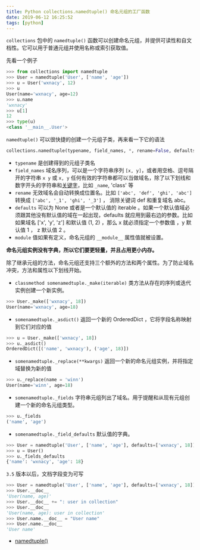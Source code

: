 ```yaml
---
title: Python collections.namedtuple() 命名元组的工厂函数
date: 2019-06-12 16:25:52
tags: [python]
---
```


`collections` 包中的 `namedtuple()` 函数可以创建命名元组，并提供可读性和自文档性。它可以用于普通元组并使用名称或索引获取值。

<!-- more -->
<!-- toc -->

先看一个例子

```python
>>> from collections import namedtuple
>>> User = namedtuple('User', ['name', 'age'])
>>> u = User('wxnacy', 12)
>>> u
User(name='wxnacy', age=12)
>>> u.name
'wxnacy'
>>> u[1]
12
>>> type(u)
<class '__main__.User'>
```

`namedtuple()` 可以很快捷的创建一个元组子类，再来看一下它的语法

```python
collections.namedtuple(typename, field_names, *, rename=False, defaults=None, module=None)
```

- `typename` 是创建得到的元组子类名
- `field_names` 域名序列，可以是一个字符串序列 `[x, y]`，或者用空格、逗号隔开的字符串 `x y` 或 `x, y`
    任何有效的字符串都可以当做域名，除了以下划线和数字开头的字符串和[关键字](https://docs.python.org/zh-cn/3/library/keyword.html#module-keyword)，比如 `_name`, 'class' 等
- `rename` 无效域名会自动转换成位置名。比如 `['abc', 'def', 'ghi', 'abc']` 转换成 `['abc', '_1', 'ghi', '_3']` ， 消除关键词 def 和重复域名 abc。
- `defaults` 可以为 None 或者是一个默认值的 iterable 。如果一个默认值域必须跟其他没有默认值的域在一起出现，defaults 就应用到最右边的参数。比如如果域名 ['x', 'y', 'z'] 和默认值 (1, 2) ，那么 x 就必须指定一个参数值 ，y 默认值 1 ， z 默认值 2 。
- `module` 值如果有定义，命名元组的 `__module__` 属性值就被设置。

**命名元组实例没有字典，所以它们要更轻量，并且占用更小内存。**

除了继承元组的方法，命名元组还支持三个额外的方法和两个属性。为了防止域名冲突，方法和属性以下划线开始。

- `classmethod somenamedtuple._make(iterable)` 类方法从存在的序列或迭代实例创建一个新实例。

```python
>>> User._make(['wxnacy', 18])
User(name='wxnacy', age=18)
```

- `somenamedtuple._asdict()` 返回一个新的 OrderedDict ，它将字段名称映射到它们对应的值

```python
>>> u = User._make(['wxnacy', 18])
>>> u._asdict()
OrderedDict([('name', 'wxnacy'), ('age', 18)])
```

- `somenamedtuple._replace(**kwargs)` 返回一个新的命名元组实例，并将指定域替换为新的值

```python
>>> u._replace(name = 'winn')
User(name='winn', age=18)
```

- `somenamedtuple._fields` 字符串元组列出了域名。用于提醒和从现有元组创建一个新的命名元组类型。

```python
>>> u._fields
('name', 'age')
```

- `somenamedtuple._field_defaults` 默认值的字典。

```python
>>> User = namedtuple('User', ['name', 'age'], defaults=['wxnacy', 18])
>>> u = User()
>>> u._fields_defaults
{'name': 'wxnacy', 'age': 18}
```

`3.5` 版本以后，文档字段变为可写

```python
>>> User = namedtuple('User', ['name', 'age'], defaults=['wxnacy', 18])
>>> User.__doc__
'User(name, age)'
>>> User.__doc__ += ": user in collection"
>>> User.__doc__
'User(name, age): user in collection'
>>> User.name.__doc__ = "User name"
>>> User.name.__doc__
'User name'
```


- [namedtuple()](https://docs.python.org/zh-cn/3/library/collections.html#collections.namedtuple)
